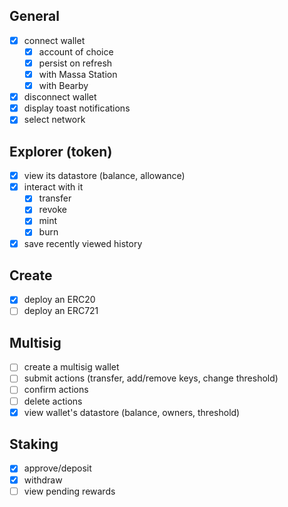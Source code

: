 ## General 
- [x] connect wallet 
  - [x] account of choice
  - [x] persist on refresh 
  - [x] with Massa Station
  - [x] with Bearby
- [x] disconnect wallet 
- [x] display toast notifications
- [x] select network
  
## Explorer (token)
- [x] view its datastore (balance, allowance)
- [x] interact with it
  - [x] transfer
  - [x] revoke
  - [x] mint
  - [x] burn
- [x] save recently viewed history

## Create
- [x] deploy an ERC20
- [ ] deploy an ERC721

## Multisig
- [ ] create a multisig wallet
- [ ] submit actions (transfer, add/remove keys, change threshold)
- [ ] confirm actions
- [ ] delete actions
- [x] view wallet's datastore (balance, owners, threshold)

## Staking
- [x] approve/deposit
- [x] withdraw
- [ ] view pending rewards
